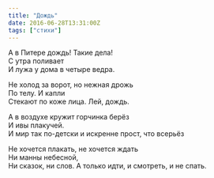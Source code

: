 ```yaml
---
title: "Дождь"
date: 2016-06-28T13:31:00Z
tags: ["стихи"]
---
```


А в Питере дождь! Такие дела!  
С утра поливает  
И лужа у дома в четыре ведра.

Не холод за ворот, но нежная дрожь  
По телу. И капли  
Стекают по коже лица. Лей, дождь.

А в воздухе кружит горчинка берёз  
И ивы плакучей.  
И мир так по-детски и искренне прост, что всерьёз

Не хочется плакать, не хочется ждать  
Ни манны небесной,  
Ни сказок, ни слов. А только идти, и смотреть, и не спать.  
